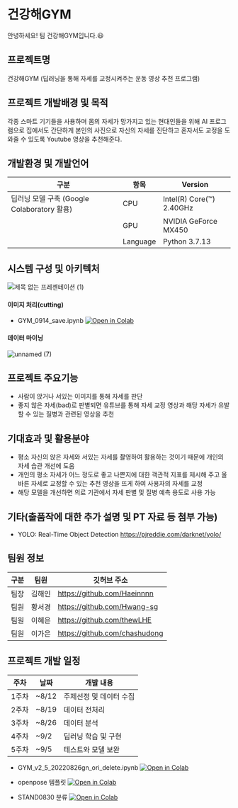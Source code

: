 # 건강해GYM

안녕하세요! 팀 건강해GYM입니다.:smiley:

## 프로젝트명
건강해GYM (딥러닝을 통해 자세를 교정시켜주는 운동 영상 추천 프로그램)

## 프로젝트 개발배경 및 목적
각종 스마트 기기들을 사용하며 몸의 자세가 망가지고 있는 현대인들을 위해 AI 프로그램으로 집에서도 간단하게 본인의 사진으로 자신의 자세를 진단하고 혼자서도 교정을 도와줄 수 있도록 Youtube 영상을 추천해준다.

## 개발환경 및 개발언어

| 구분 | 항목 | Version |
| ------ | -- |----------- |
| 딥러닝 모델 구축 (Google Colaboratory 활용) |  CPU | Intel(R) Core(™) 2.40GHz |
|  | GPU | NVIDIA GeForce MX450 |
|  | Language | Python 3.7.13 |

## 시스템 구성 및 아키텍처
![제목 없는 프레젠테이션 (1)](https://user-images.githubusercontent.com/67837142/190217508-29b11648-77e6-45b5-889d-f5aec84fad42.jpg)

#### 이미지 처리(cutting) 
* GYM_0914_save.ipynb
[![Open in Colab](https://colab.research.google.com/assets/colab-badge.svg)](https://colab.research.google.com/github/Haeinnnn/geonganghaeGYM/blob/main/%EC%BD%94%EB%93%9C/GYM_0914_save.ipynb)

#### 데이터 마이닝
![unnamed (7)](https://user-images.githubusercontent.com/67837142/190218706-561f43f6-5e81-4825-a645-70fe6af3a95d.png)

## 프로젝트 주요기능
- 사람이 앉거나 서있는 이미지를 통해 자세를 판단 
- 좋지 않은 자세(bad)로 판별되면 유튜브를 통해 자세 교정 영상과 해당 자세가 유발할 수 있는 질병과 관련된 영상을 추천

## 기대효과 및 활용분야
-  평소 자신의 앉은 자세와 서있는 자세를 촬영하여 활용하는 것이기 때문에 개인의 자세 습관 개선에 도움
- 개인의 평소 자세가 어느 정도로 좋고 나쁜지에 대한 객관적 지표를 제시해 주고 올바른 자세로 교정할 수 있는 추천 영상을 뜨게 하여 사용자의 자세를 교정
- 해당 모델을 개선하면 의료 기관에서 자세 판별 및 질병 예측 용도로 사용 가능

## 기타(출품작에 대한 추가 설명 및 PT 자료 등 첨부 가능)

- YOLO: Real-Time Object Detection
https://pjreddie.com/darknet/yolo/

## 팀원 정보 

| 구분 | 팀원 | 깃허브 주소 |
| ---------- | ---------- | ---------- |
| 팀장 | 김해인 | https://github.com/Haeinnnn |
| 팀원 | 황서경 | https://github.com/Hwang-sg |
| 팀원 | 이혜은 | https://github.com/thewLHE |
| 팀원 | 이가은 | https://github.com/chashudong |

## 프로젝트 개발 일정

| 주차 | 날짜 | 개발 내용 |
| ------ | -- |----------- |
| 1주차 | ~8/12 | 주제선정 및 데이터 수집 |
| 2주차 | ~8/19 | 데이터 전처리 |
| 3주차 | ~8/26 | 데이터 분석 |
| 4주차 | ~9/2 | 딥러닝 학습 및 구현 |
| 5주차 | ~9/5 | 테스트와 모델 보완 |

<p>

* GYM_v2_5_20220826gn_ori_delete.ipynb
[![Open in Colab](https://colab.research.google.com/assets/colab-badge.svg)](https://colab.research.google.com/github/Haeinnnn/geonganghaeGYM/blob/main/%EC%BD%94%EB%93%9C/GYM_v2_5_20220826gn_ori_delete.ipynb)
 
<p>
<p>
 
 
* openpose 템플릿
[![Open in Colab](https://colab.research.google.com/assets/colab-badge.svg)](https://colab.research.google.com/github/dhrim/2022_WISET/blob/main/material/deep_learning/open_pose_using_template.ipynb)
 
<p>

<p>
 
 
* STAND0830 분류
[![Open in Colab](https://colab.research.google.com/assets/colab-badge.svg)](https://colab.research.google.com/github/Haeinnnn/geonganghaeGYM/blob/main/%EC%BD%94%EB%93%9C/220830GYM_v3_2.ipynb)
 
<p>
